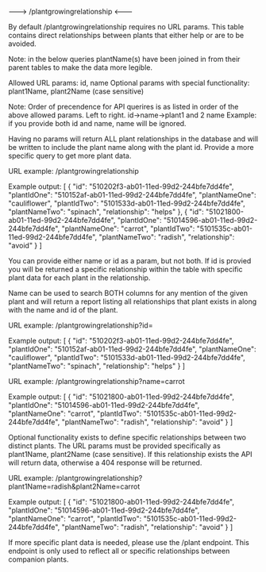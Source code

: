 ---> /plantgrowingrelationship <---

By default /plantgrowingrelationship requires no URL params. This table contains direct relationships between plants that either help or are to be avoided.

Note: in the below queries plantName(s) have been joined in from their parent tables to make the data more legible.

Allowed URL params: id, name
Optional params with special functionality: plant1Name, plant2Name (case sensitive)

Note: Order of precendence for API querires is as listed in order of the above allowed params. Left to right.
id->name->plant1 and 2 name
Example: if you provide both id and name, name will be ignored.

Having no params will return ALL plant relationships in the database and will be written to include the plant name along with the plant id. Provide a more specific query to get more plant data.

URL example: /plantgrowingrelationship

Example output:
[
    {
        "id": "510202f3-ab01-11ed-99d2-244bfe7dd4fe",
        "plantIdOne": "510152af-ab01-11ed-99d2-244bfe7dd4fe",
        "plantNameOne": "cauliflower",
        "plantIdTwo": "5101533d-ab01-11ed-99d2-244bfe7dd4fe",
        "plantNameTwo": "spinach",
        "relationship": "helps"
    },
    {
        "id": "51021800-ab01-11ed-99d2-244bfe7dd4fe",
        "plantIdOne": "51014596-ab01-11ed-99d2-244bfe7dd4fe",
        "plantNameOne": "carrot",
        "plantIdTwo": "5101535c-ab01-11ed-99d2-244bfe7dd4fe",
        "plantNameTwo": "radish",
        "relationship": "avoid"
    }
]

You can provide either name or id as a param, but not both. If id is provied you will be returned a specific relationship within the table with specific plant data for each plant in the relationship.

Name can be used to search BOTH columns for any mention of the given plant and will return a report listing all relationships that plant exists in along with the name and id of the plant.

URL example: /plantgrowingrelationship?id=<UUID>

Example output:
[
    {
        "id": "510202f3-ab01-11ed-99d2-244bfe7dd4fe",
        "plantIdOne": "510152af-ab01-11ed-99d2-244bfe7dd4fe",
        "plantNameOne": "cauliflower",
        "plantIdTwo": "5101533d-ab01-11ed-99d2-244bfe7dd4fe",
        "plantNameTwo": "spinach",
        "relationship": "helps"
    }
]


URL example: /plantgrowingrelationship?name=carrot

Example output:
[
    {
        "id": "51021800-ab01-11ed-99d2-244bfe7dd4fe",
        "plantIdOne": "51014596-ab01-11ed-99d2-244bfe7dd4fe",
        "plantNameOne": "carrot",
        "plantIdTwo": "5101535c-ab01-11ed-99d2-244bfe7dd4fe",
        "plantNameTwo": "radish",
        "relationship": "avoid"
    }
]

Optional functionality exists to define specific relationships between two distinct plants. The URL params must be provided specifically as plant1Name, plant2Name (case sensitive). If this relationship exists the API will return data, otherwise a 404 response will be returned.

URL example: /plantgrowingrelationship?plant1Name=radish&plant2Name=carrot

Example output:
[
    {
        "id": "51021800-ab01-11ed-99d2-244bfe7dd4fe",
        "plantIdOne": "51014596-ab01-11ed-99d2-244bfe7dd4fe",
        "plantNameOne": "carrot",
        "plantIdTwo": "5101535c-ab01-11ed-99d2-244bfe7dd4fe",
        "plantNameTwo": "radish",
        "relationship": "avoid"
    }
]

If more specific plant data is needed, please use the /plant endpoint. This endpoint is only used to reflect all or specific relationships between companion plants.